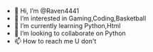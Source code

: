 - 👋 Hi, I’m @Raven4441
- 👀 I’m interested in Gaming,Coding,Basketball
- 🌱 I’m currently learning Python,Html
- 💞️ I’m looking to collaborate on Python
- 📫 How to reach me U don't

<!---
Raven4441/Raven4441 is a ✨ special ✨ repository because its `README.md` (this file) appears on your GitHub profile.
You can click the Preview link to take a look at your changes.
--->
